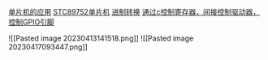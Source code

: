 [单片机的应用](https://www.bilibili.com/video/BV1Mb411e7re?t=321.6&p=3)
[STC89752单片机](https://www.bilibili.com/video/BV1Mb411e7re?t=533.3&p=3)
[进制转换](https://www.bilibili.com/video/BV1Mb411e7re?t=1501.6&p=4)
[通过c控制寄存器，间接控制驱动器，控制GPIO引脚](https://www.bilibili.com/video/BV1Mb411e7re?p=4&spm_id_from=pageDriver&vd_source=b92112731015c20054034d26c9ad8a67)

![[Pasted image 20230413141518.png]]
![[Pasted image 20230417093447.png]]